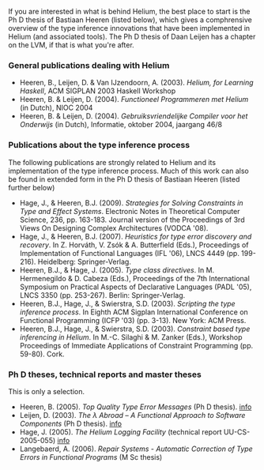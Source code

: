 If you are interested in what is behind Helium, the best place to start is the Ph D thesis of Bastiaan Heeren (listed below), which gives a comphrensive 
overview of the type inference innovations that have been implemented in Helium (and associated tools). The Ph D thesis of Daan Leijen has a chapter on the LVM, if that is what you're after.

### General publications dealing with Helium
 
   * Heeren, B., Leijen, D. & Van IJzendoorn, A. (2003).  _Helium, for Learning Haskell_, ACM SIGPLAN 2003 Haskell Workshop
   * Heeren, B. & Leijen, D. (2004). _Functioneel Programmeren met Helium_ (in Dutch), NIOC 2004
   * Heeren, B. & Leijen, D. (2004). _Gebruiksvriendelijke Compiler voor het Onderwijs_ (in Dutch), Informatie, oktober 2004, jaargang 46/8

### Publications about the type inference process

The following publications are strongly related to Helium and its implementation of the type inference process.
Much of this work can also be found in extended form in the Ph D thesis of Bastiaan Heeren (listed further below)
   * Hage, J., & Heeren, B.J. (2009). _Strategies for Solving Constraints in Type and Effect Systems_. Electronic Notes in Theoretical Computer Science, 236, pp. 163-183. Journal version of the Proceedings of 3rd Views On Designing Complex Architectures (VODCA '08).
   * Hage, J., & Heeren, B.J.  (2007). _Heuristics for type error discovery and recovery_. In Z. Horv&aacute;th, V. Zs&oacute;k & A. Butterfield (Eds.), Proceedings of Implementation of Functional Languages (IFL '06), LNCS 4449 (pp. 199-216). Heidelberg: Springer-Verlag.
   * Heeren, B.J., & Hage, J. (2005). _Type class directives_. In M. Hermenegildo & D. Cabeza (Eds.), Proceedings of the 7th International Symposium on Practical Aspects of Declarative Languages (PADL '05), LNCS 3350  (pp. 253-267). Berlin: Springer-Verlag.
   * Heeren, B.J., Hage, J., & Swierstra, S.D. (2003). _Scripting the type inference process_. In Eighth ACM Sigplan International Conference on Functional Programming (ICFP '03) (pp. 3-13). New York: ACM Press.
   * Heeren, B.J., Hage, J., & Swierstra, S.D. (2003). _Constraint based type inferencing in Helium_. In M.-C. Silaghi & M. Zanker (Eds.), Workshop Proceedings of Immediate Applications of Constraint Programming  (pp. 59-80). Cork.

### Ph D theses, technical reports and master theses

This is only a selection.

   * Heeren, B. (2005). _Top Quality Type Error Messages_ (Ph D thesis). [info](http://people.cs.uu.nl/bastiaan/phdthesis/) 
   * Leijen, D. (2003). _The &lambda; Abroad &#8211; A Functional Approach to Software Components_ (Ph D thesis). [info](http://research.microsoft.com/users/daan/pubs.html) 
   * Hage, J. (2005). _The Helium Logging Facility_ (technical report UU-CS-2005-055) [info](http://www.cs.uu.nl/research/techreps/aut/jur.html)
   * Langebaerd, A. (2006). _Repair Systems - Automatic Correction of Type Errors in Functional Programs_ (M Sc thesis)
   
